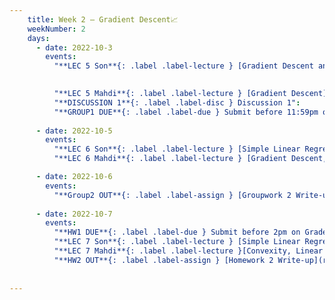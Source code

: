 ```yaml
---
    title: Week 2 – Gradient Descent📈
    weekNumber: 2
    days:
      - date: 2022-10-3
        events:
          "**LEC 5 Son**{: .label .label-lecture } [Gradient Descent and Convexity](resources/lecture/lec05_son.pdf), Annotated":
            

          "**LEC 5 Mahdi**{: .label .label-lecture } [Gradient Descent](resources/lecture/lec05_mahdi.pdf), [Annotated](resources/lecture/lec05_mahdi_annotated.pdf)":
          "**DISCUSSION 1**{: .label .label-disc } Discussion 1":
          "**GROUP1 DUE**{: .label .label-due } Submit before 11:59pm on Gradescope" :
          
      - date: 2022-10-5
        events:
          "**LEC 6 Son**{: .label .label-lecture } [Simple Linear Regression](resources/lecture/lec06_son.pdf)":
          "**LEC 6 Mahdi**{: .label .label-lecture } [Gradient Descent, Convexity](resources/lecture/lec06_mahdi.pdf), [Annotated](resources/lecture/lec06_mahdi_annotated.pdf), [Code](https://datahub.ucsd.edu/user/msoleymani/notebooks/dsc40a-2021-fa/lectures/lec05/lec05.ipynb)":

      - date: 2022-10-6
        events:
          "**Group2 OUT**{: .label .label-assign } [Groupwork 2 Write-up](/resources/groupwork/gw2.pdf)":
      
      - date: 2022-10-7
        events:
          "**HW1 DUE**{: .label .label-due } Submit before 2pm on Gradescope" :
          "**LEC 7 Son**{: .label .label-lecture } [Simple Linear Regression Cont](resources/lecture/lec07_son.pdf)" :
          "**LEC 7 Mahdi**{: .label .label-lecture }[Convexity, Linear Regression](resources/lecture/lec07_mahdi.pdf), [Annotated](resources/lecture/lec07_mahdi_annotated.pdf)" :
          "**HW2 OUT**{: .label .label-assign } [Homework 2 Write-up](resources/homework/hw2.pdf)":
          
            
---
```

